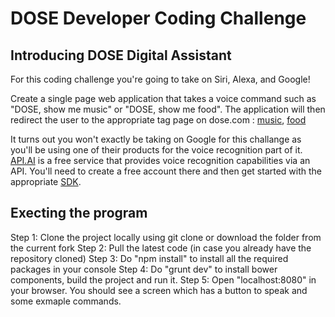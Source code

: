# DOSE Developer Coding Challenge


## Introducing DOSE Digital Assistant

For this coding challenge you're going to take on Siri, Alexa, and Google!

Create a single page web application that takes a voice command such as "DOSE, show me music" or "DOSE, show me food".  The application will then redirect the user to the appropriate tag page on dose.com : [music](https://dose.com/tagged/music), [food](https://dose.com/tagged/food)

It turns out you won't exactly be taking on Google for this challange as you'll be using one of their products for the voice recognition part of it.  [API.AI](https://api.ai/) is a free service that provides voice recognition capabilities via an API.  You'll need to create a free account there and then get started with the appropriate [SDK](https://docs.api.ai/docs/sdks).

## Execting the program

Step 1: Clone the project locally using git clone or download the folder from the current fork
Step 2: Pull the latest code (in case you already have the repository cloned)
Step 3: Do "npm install" to install all the required packages in your console
Step 4: Do "grunt dev" to install bower components, build the project and run it.
Step 5: Open "localhost:8080" in your browser. You should see a screen which has a button to speak and some exmaple commands.



